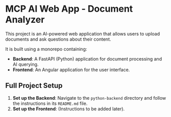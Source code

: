 # MCP AI Web App - Document Analyzer

This project is an AI-powered web application that allows users to upload documents and ask questions about their content.

It is built using a monorepo containing:
*   **Backend**: A FastAPI (Python) application for document processing and AI querying.
*   **Frontend**: An Angular application for the user interface.

## Full Project Setup

1.  **Set up the Backend**: Navigate to the `python-backend` directory and follow the instructions in its `README.md` file.
2.  **Set up the Frontend**: (Instructions to be added later).